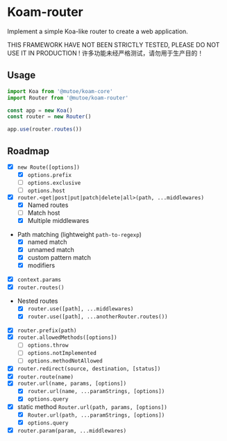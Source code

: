 # Koam-router

Implement a simple Koa-like router to create a web application.

THIS FRAMEWORK HAVE NOT BEEN STRICTLY TESTED, PLEASE DO NOT USE IT IN PRODUCTION !
许多功能未经严格测试，请勿用于生产目的！

## Usage

```ts
import Koa from '@mutoe/koam-core'
import Router from '@mutoe/koam-router'

const app = new Koa()
const router = new Router()

app.use(router.routes())
```

## Roadmap

- [x] `new Route([options])`
  - [x] `options.prefix`
  - [ ] `options.exclusive`
  - [ ] `options.host`
- [x] `router.<get|post|put|patch|delete|all>(path, ...middlewares)`
  - [x] Named routes
  - [ ] Match host
  - [x] Multiple middlewares
- Path matching (lightweight `path-to-regexp`)
  - [x] named match
  - [x] unnamed match
  - [x] custom pattern match
  - [x] modifiers
- [x] `context.params`
- [x] `router.routes()`
- Nested routes
  - [x] `router.use([path], ...middlewares)`
  - [x] `router.use([path], ...anotherRouter.routes())`
- [x] `router.prefix(path)`
- [x] `router.allowedMethods([options])`
  - [ ] `options.throw`
  - [ ] `options.notImplemented`
  - [ ] `options.methodNotAllowed`
- [x] `router.redirect(source, destination, [status])`
- [x] `router.route(name)`
- [x] `router.url(name, params, [options])`
  - [x] `router.url(name, ...paramStrings, [options])`
  - [x] `options.query`
- [x] static method `Router.url(path, params, [options])`
  - [x] `Router.url(path, ...paramStrings, [options])`
  - [x] `options.query`
- [x] `router.param(param, ...middlewares)`
